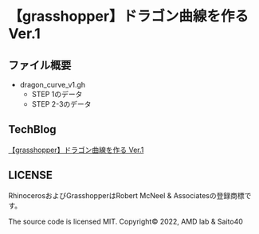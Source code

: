 # 【grasshopper】ドラゴン曲線を作る Ver.1

## ファイル概要

- dragon_curve_v1.gh
  - STEP 1のデータ
  - STEP 2-3のデータ

## TechBlog

[【grasshopper】ドラゴン曲線を作る Ver.1](https://amdlaboratory.com/amdblog/【grasshopper】ドラゴン曲線を作る-ver-1)

## LICENSE

RhinocerosおよびGrasshopperはRobert McNeel & Associatesの登録商標です。

The source code is licensed MIT. Copyright© 2022, AMD lab & Saito40

